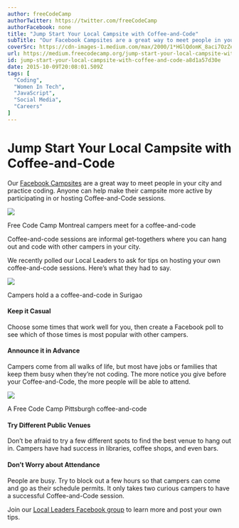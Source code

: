 ```yaml
---
author: freeCodeCamp
authorTwitter: https://twitter.com/freeCodeCamp
authorFacebook: none
title: "Jump Start Your Local Campsite with Coffee-and-Code"
subTitle: "Our Facebook Campsites are a great way to meet people in your city and practice coding. Anyone can help make their campsite more active b..."
coverSrc: https://cdn-images-1.medium.com/max/2000/1*HGlQdomK_8aci7OzZe7bEA.jpeg
url: https://medium.freecodecamp.org/jump-start-your-local-campsite-with-coffee-and-code-a8d1a57d30e
id: jump-start-your-local-campsite-with-coffee-and-code-a8d1a57d30e
date: 2015-10-09T20:08:01.509Z
tags: [
  "Coding",
  "Women In Tech",
  "JavaScript",
  "Social Media",
  "Careers"
]
---
```

# Jump Start Your Local Campsite with Coffee-and-Code

Our [Facebook Campsites](https://github.com/FreeCodeCamp/FreeCodeCamp/wiki/List-of-Free-Code-Camp-city-based-Campsites) are a great way to meet people in your city and practice coding. Anyone can help make their campsite more active by participating in or hosting Coffee-and-Code sessions.



![](https://cdn-images-1.medium.com/max/1600/1*q3xW0KPIBO3CBFkCWMee2g.jpeg)

Free Code Camp Montreal campers meet for a coffee-and-code



Coffee-and-code sessions are informal get-togethers where you can hang out and code with other campers in your city.

We recently polled our Local Leaders to ask for tips on hosting your own coffee-and-code sessions. Here’s what they had to say.



![](https://cdn-images-1.medium.com/max/1600/0*ibU3e-AkGWyRuOGd.jpg)

Campers hold a a coffee-and-code in Surigao



#### Keep it Casual

Choose some times that work well for you, then create a Facebook poll to see which of those times is most popular with other campers.

#### Announce it in Advance

Campers come from all walks of life, but most have jobs or families that keep them busy when they’re not coding. The more notice you give before your Coffee-and-Code, the more people will be able to attend.



![](https://cdn-images-1.medium.com/max/1600/1*8tpxx8moMA8LVuBGlUaxEA.jpeg)

A Free Code Camp Pittsburgh coffee-and-code



#### Try Different Public Venues

Don’t be afraid to try a few different spots to find the best venue to hang out in. Campers have had success in libraries, coffee shops, and even bars.

#### Don’t Worry about Attendance

People are busy. Try to block out a few hours so that campers can come and go as their schedule permits. It only takes two curious campers to have a successful Coffee-and-Code session.

Join our [Local Leaders Facebook group](https://www.facebook.com/groups/freecodecampers/) to learn more and post your own tips.








